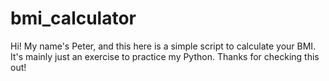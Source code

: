 # bmi_calculator

Hi! My name's Peter, and this here is a simple script to calculate your BMI. It's mainly just an exercise to practice my Python.
Thanks for checking this out!
